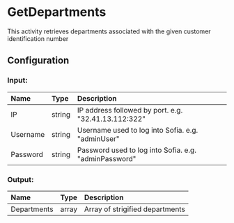 # GetDepartments

This activity retrieves departments associated with the given customer identification number

## Configuration

### Input:

| Name     | Type   | Description                                           |
| :------- | :----- | :---------------------------------------------------- |
| IP       | string | IP address followed by port. e.g. "32.41.13.112:322"  |
| Username | string | Username used to log into Sofia. e.g. "adminUser"     |
| Password | string | Password used to log into Sofia. e.g. "adminPassword" |

### Output:

| Name        | Type  | Description                     |
| :---------- | :---- | :------------------------------ |
| Departments | array | Array of strigified departments |
